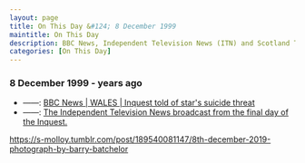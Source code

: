 ```yaml
---
layout: page
title: On This Day &#124; 8 December 1999
maintitle: On This Day
description: BBC News, Independent Television News (ITN) and Scotland Today as well as many other News media reported on the final day of the inquest into the death of Lena Zavaroni.
categories: [On This Day]
---
```


### 8 December 1999 - <span id="age1"></span> years ago
* ——: [BBC News &#124; WALES &#124; Inquest told of star's suicide threat](http://news.bbc.co.uk/1/hi/wales/554625.stm)
* ——: [The Independent Television News broadcast from the final day of the Inquest.](/itn/1999/12/08/ITN-source-lena-zavaroni-inquest-due-to-end.html)

<div class="tumblr-post" data-href="https://embed.tumblr.com/embed/post/EL5qzF68tHkfhqTj4tuwlw/189540081147" data-did="7a1c7627eee7a26faa3837b9a004b01efe490748"><a href="https://s-molloy.tumblr.com/post/189540081147/8th-december-2019-photograph-by-barry-batchelor">https://s-molloy.tumblr.com/post/189540081147/8th-december-2019-photograph-by-barry-batchelor</a></div>

<!-- Script for calculating number of years ago -->
<script>
var dob = '19991208';
var year = Number(dob.substr(0, 4));
var month = Number(dob.substr(4, 2)) - 1;
var day = Number(dob.substr(6, 2));
var today = new Date();
var age1 = today.getFullYear() - year;
if (today.getMonth() < month || (today.getMonth() == month && today.getDate() < day)) {
age1--;
}
document.getElementById("age1").innerHTML=age1;

var dob = '19991208';
var year = Number(dob.substr(0, 4));
var month = Number(dob.substr(4, 2)) - 1;
var day = Number(dob.substr(6, 2));
var today = new Date();
var age2 = today.getFullYear() - year;
if (today.getMonth() < month || (today.getMonth() == month && today.getDate() < day)) {
age2--;
}
document.getElementById("age2").innerHTML=age2;
</script>

<script async src="https://assets.tumblr.com/post.js"></script>

